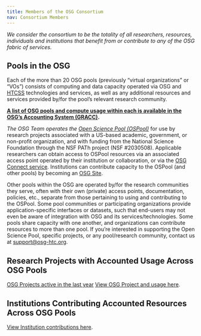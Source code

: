 ```yaml
---
title: Members of the OSG Consortium
nav: Consortium Members
---
```


_We consider the consortium to be the totality of all researchers, resources, individuals and institutions that benefit from or contribute to any of the OSG fabric of services._

## Pools in the OSG

Each of the more than 20 OSG pools (previously “virtual organizations” or “VOs”)
consists of computing and data capacity operated via OSG and [HTCSS](https://htcondor.org) technologies 
and services, as well as any additional resources and services provided by/for 
the pool’s relevant research community.

**[A list of OSG pools and compute usage within each is available in the OSG’s Accounting System (GRACC)](https://gracc.opensciencegrid.org/d/000000043/pilot-jobs-summary?orgId=1&from=now-1y&to=now&var-VOName=All&var-Facility=All&var-ExitCode=All&var-Probe=All&var-interval=7d).**

*The OSG Team operates the [Open Science Pool (OSPool)](/services/open_science_pool.html)* for use by research projects 
associated with a US-based academic, government, or non-profit organization, 
and with funding from the National Science Foundation through the NSF PATh 
project (NSF #2030508). Applicable researchers can obtain access to OSPool 
resources via an associated access point operated by their institution or 
collaboration, or via the [OSG Connect service](https://connect.osg-htc.org/). Institutions can contribute 
capacity to the OSPool (and other pools) by becoming an [OSG Site](/docs/site-planning/).

Other pools within the OSG are operated by/for the research communities they 
serve, often with their own (private) access points, documentation, policies, 
etc., separate from those pertaining to using and contributing to the OSPool. 
Some pool communities or participating organizations provide application-specific 
interfaces or datasets, such that end-users may not even be aware of integration 
with OSG and its services/technologies. Some pools share capacity with one another, 
and organizations can contribute resources to more than one pool. If you’re interested
in supporting the Open Science Pool, specific projects, or any pool/research 
community, contact us at <support@osg-htc.org>.

## Research Projects with Accounted Usage Across OSG Pools
[OSG Projects active in the last year](/projects.html)
[View OSG Project and usage here](https://gracc.opensciencegrid.org/d/000000037/payload-jobs-summary).

## Institutions Contributing Accounted Resources Across OSG Pools
[View Institution contributions here](/institutions.html).
